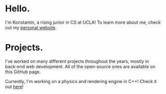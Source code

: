 # Hello.
I'm Konstantin, a rising junior in CS at UCLA! To learn more about me, check out my [personal website](https://tzantchev.com).

# Projects.
I've worked on many different projects throughout the years, mostly in back-end web development. All of the open-source ones are available on this GitHub page. 

Currently, I'm working on a physics and rendering engine in C++! Check it out [here](https://github.com/konstantintzt/physics-engine)!
